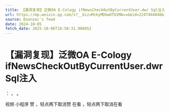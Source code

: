 ```yaml
---
title: 【漏洞复现】泛微OA E-Cology ifNewsCheckOutByCurrentUser.dwr Sql注入
url: https://mp.weixin.qq.com/s?__biz=MzkyMDUwOTU1MA==&mid=2247484848&idx=1&sn=35c630e3939d89cfdfd4488e606714d4
source: Doonsec's feed
date: 2024-10-05
fetch_date: 2025-10-06T18:50:31.906052
---
```


# 【漏洞复现】泛微OA E-Cology ifNewsCheckOutByCurrentUser.dwr Sql注入

：
，
。

视频
小程序
赞
，轻点两下取消赞
在看
，轻点两下取消在看